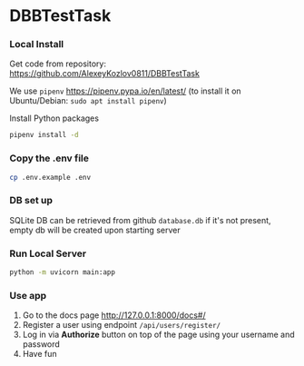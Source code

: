 DBBTestTask
====

### Local Install

Get code from repository:
https://github.com/AlexeyKozlov0811/DBBTestTask

We use `pipenv`
https://pipenv.pypa.io/en/latest/ (to install it on Ubuntu/Debian:
`sudo apt install pipenv`)

Install Python packages

```bash
pipenv install -d
```

### Copy the .env file

   ```bash
   cp .env.example .env
   ```

### DB set up

SQLite DB can be retrieved from github `database.db` if it's not present, empty db will be created upon starting server

### Run Local Server

```bash
python -m uvicorn main:app
```

### Use app

1. Go to the docs page http://127.0.0.1:8000/docs#/
2. Register a user using endpoint `/api/users/register/`
3. Log in via **Authorize** button on top of the page using your username and password
4. Have fun
